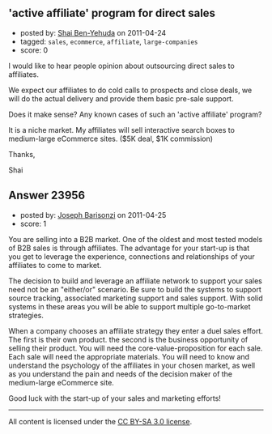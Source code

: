 ## 'active affiliate' program for direct sales

- posted by: [Shai Ben-Yehuda](https://stackexchange.com/users/-1/9945-shai-ben-yehuda) on 2011-04-24
- tagged: `sales`, `ecommerce`, `affiliate`, `large-companies`
- score: 0

I would like to hear people opinion about outsourcing direct sales to affiliates.

We expect our affiliates to do cold calls to prospects and close deals, we will do the actual delivery and provide them basic pre-sale support.

Does it make sense?
Any known cases of such an 'active affiliate' program?

It is a niche market. My affiliates will sell interactive search boxes to medium-large eCommerce sites. ($5K deal, $1K commission)

Thanks,

Shai


## Answer 23956

- posted by: [Joseph Barisonzi](https://stackexchange.com/users/-1/8791-joseph-barisonzi) on 2011-04-25
- score: 1

You are selling into a B2B market. One of the oldest and most tested models of B2B sales is through affiliates. The advantage for your start-up is that you get to leverage the experience, connections and relationships of your affiliates to come to market. 

The decision to build and leverage an affiliate network to support your sales need not be an "either/or" scenario. Be sure to build the systems to support source tracking, associated marketing support and sales support. With solid systems in these areas you will be able to support multiple go-to-market strategies. 

When a company chooses an affiliate strategy they enter a duel sales effort. The first is their own product. the second is the business opportunity of selling their product. You will need the core-value-proposition for each sale. Each sale will need the appropriate materials. You will need to know and understand the psychology of the affiliates in your chosen market, as well as you understand the pain and needs of the decision maker of the medium-large eCommerce site. 

Good luck with the start-up of your sales and marketing efforts! 



---

All content is licensed under the [CC BY-SA 3.0 license](https://creativecommons.org/licenses/by-sa/3.0/).
